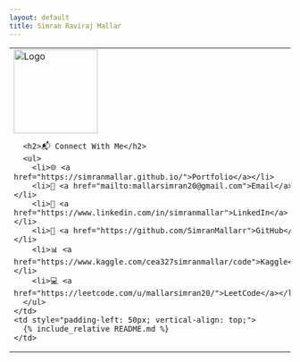 ```yaml
---
layout: default
title: Simran Raviraj Mallar
---
```


<table>
  <tr>
    <td>
      <img src="/assets/img/headshot_circle.png" alt="Logo" width="150"/>
      
      <h2>📬 Connect With Me</h2>
      <ul>
        <li>🌐 <a href="https://simranmallar.github.io/">Portfolio</a></li>
        <li>📧 <a href="mailto:mallarsimran20@gmail.com">Email</a></li>
        <li>🔗 <a href="https://www.linkedin.com/in/simranmallar">LinkedIn</a></li>
        <li>🐙 <a href="https://github.com/SimranMallarr">GitHub</a></li>
        <li>📊 <a href="https://www.kaggle.com/cea327simranmallar/code">Kaggle</a></li>
        <li>💻 <a href="https://leetcode.com/u/mallarsimran20/">LeetCode</a></li>
      </ul>
    </td>
    <td style="padding-left: 50px; vertical-align: top;">
      {% include_relative README.md %}
    </td>
  </tr>
</table>
